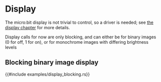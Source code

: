 # Display

The micro:bit display is not trivial to control, so a driver is needed;
see [the display chapter](display/00.00.README.html) for more details.

Display calls for now are only blocking, and can either be for binary images (0 for off, 1 for on),
or for monochrome images with differing brightness levels

## Blocking binary image display

{{#include examples/display_blocking.rs}}
